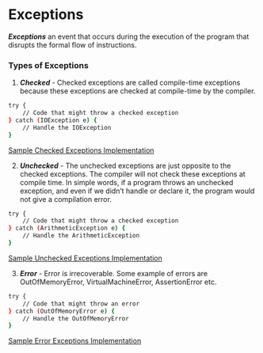 # Exceptions

___Exceptions___ an event that occurs during the execution of the program that disrupts the formal flow of instructions.

### Types of Exceptions

1. ___Checked___ - Checked exceptions are called compile-time exceptions because these exceptions are checked at compile-time by the compiler.
```bash
try {
    // Code that might throw a checked exception
} catch (IOException e) {
    // Handle the IOException
}
```
[Sample Checked Exceptions Implementation](https://github.com/prince-bojji/JavaNiceDay/tree/main/JavaDevelopment/src/week1/Exceptions/CheckedExceptions.java)

2. ___Unchecked___ - The unchecked exceptions are just opposite to the checked exceptions. The compiler will not check these exceptions at compile time. In simple words, if a program throws an unchecked exception, and even if we didn’t handle or declare it, the program would not give a compilation error.
```bash
try {
    // Code that might throw a checked exception
} catch (ArithmeticException e) {
    // Handle the ArithmeticException
}
```
[Sample Unchecked Exceptions Implementation](https://github.com/prince-bojji/JavaNiceDay/tree/main/JavaDevelopment/src/week1/Exceptions/UncheckedExceptions.java)

3. ___Error___ - Error is irrecoverable. Some example of errors are OutOfMemoryError, VirtualMachineError, AssertionError etc.
```bash
try {
    // Code that might throw an error
} catch (OutOfMemoryError e) {
    // Handle the OutOfMemoryError
}
```
[Sample Error Exceptions Implementation](https://github.com/prince-bojji/JavaNiceDay/tree/main/JavaDevelopment/src/week1/Exceptions/ErrorExceptions.java)

